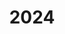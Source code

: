 ---
title: "2024"
collection: publications
permalink: /publication/2010-10-01-paper
excerpt: "<br/><img src='/images/2024-98.png' alt='www' width='300' height='150' style='float:left'>"
paperurl: ' '
citation: 'Yi Liu, Peng Zhang, Wenpeng Xu, Wei Zeng, Yi-Jun Yang, Weiming Wang*(Corresponding author). (2024). &quot; Design and Optimization of Variable Radii Self-Supporting Lattice Structures.&quot; <i> </i>, Computer Methods in Applied Mechanics and Engineering, accepted, 2024. '
---